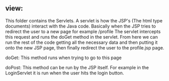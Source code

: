 
## view:
This folder contains the Servlets. 
A servlet is how the JSP's (The html type documents)
interact with the Java code. Basically when the JSP
tries to redirect the user to a new page for example
/profile
The servlet intercepts this request and runs the doGet 
method in the servlet. From here we can run the rest of
the code getting all the necessary data and then
putting it onto the new JSP page, then finally
redirect the user to the profile.jsp page.

doGet:
This method runs when trying to go to this page

doPost:
This method can be run by the JSP itself. For example
in the LoginServlet it is run when the user hits the
login button. 
